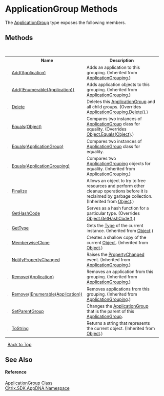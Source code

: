 # ApplicationGroup Methods
 

The <a href="2eac72dc-6d12-130d-75ef-83c92c9c4bfe">ApplicationGroup</a> type exposes the following members.


## Methods
&nbsp;<table><tr><th></th><th>Name</th><th>Description</th></tr><tr><td>![Public method](media/pubmethod.gif "Public method")</td><td><a href="391ee4e6-4717-a250-8379-d78b8396aa22">Add(Application)</a></td><td>
Adds an application to this grouping.
 (Inherited from <a href="2e571765-752e-3157-3d14-00d1c4c0f542">ApplicationGrouping</a>.)</td></tr><tr><td>![Public method](media/pubmethod.gif "Public method")</td><td><a href="5b2074a2-6ed7-c8da-8203-2e87557231d5">Add(IEnumerable(Application))</a></td><td>
Adds application objects to this grouping.
 (Inherited from <a href="2e571765-752e-3157-3d14-00d1c4c0f542">ApplicationGrouping</a>.)</td></tr><tr><td>![Public method](media/pubmethod.gif "Public method")</td><td><a href="761c3d08-888b-e7f5-b533-865c2c0b3350">Delete</a></td><td>
Deletes this <a href="2eac72dc-6d12-130d-75ef-83c92c9c4bfe">ApplicationGroup</a> and all child groups.
 (Overrides <a href="9602890c-0528-1a01-eb5f-95abfe80a47b">ApplicationGrouping.Delete()</a>.)</td></tr><tr><td>![Public method](media/pubmethod.gif "Public method")</td><td><a href="84c0cd87-b679-5d6d-f262-3631dfa8990f">Equals(Object)</a></td><td>
Compares two instances of <a href="2eac72dc-6d12-130d-75ef-83c92c9c4bfe">ApplicationGroup</a> class for equality.
 (Overrides <a href="http://msdn2.microsoft.com/en-us/library/bsc2ak47" target="_blank">Object.Equals(Object)</a>.)</td></tr><tr><td>![Public method](media/pubmethod.gif "Public method")</td><td><a href="4dcb5cc1-8fe0-d4cd-522f-17e5446b3196">Equals(ApplicationGroup)</a></td><td>
Compares two instances of <a href="2eac72dc-6d12-130d-75ef-83c92c9c4bfe">ApplicationGroup</a> class for equality.</td></tr><tr><td>![Public method](media/pubmethod.gif "Public method")</td><td><a href="b8676d98-a03b-c71a-3b07-d15aa11ded1a">Equals(ApplicationGrouping)</a></td><td>
Compares two <a href="2e571765-752e-3157-3d14-00d1c4c0f542">ApplicationGrouping</a> objects for equality.
 (Inherited from <a href="2e571765-752e-3157-3d14-00d1c4c0f542">ApplicationGrouping</a>.)</td></tr><tr><td>![Protected method](media/protmethod.gif "Protected method")</td><td><a href="http://msdn2.microsoft.com/en-us/library/4k87zsw7" target="_blank">Finalize</a></td><td>
Allows an object to try to free resources and perform other cleanup operations before it is reclaimed by garbage collection.
 (Inherited from <a href="http://msdn2.microsoft.com/en-us/library/e5kfa45b" target="_blank">Object</a>.)</td></tr><tr><td>![Public method](media/pubmethod.gif "Public method")</td><td><a href="16423aa1-13ee-1fcc-c8ea-72bbae0e9202">GetHashCode</a></td><td>
Serves as a hash function for a particular type.
 (Overrides <a href="http://msdn2.microsoft.com/en-us/library/zdee4b3y" target="_blank">Object.GetHashCode()</a>.)</td></tr><tr><td>![Public method](media/pubmethod.gif "Public method")</td><td><a href="http://msdn2.microsoft.com/en-us/library/dfwy45w9" target="_blank">GetType</a></td><td>
Gets the <a href="http://msdn2.microsoft.com/en-us/library/42892f65" target="_blank">Type</a> of the current instance.
 (Inherited from <a href="http://msdn2.microsoft.com/en-us/library/e5kfa45b" target="_blank">Object</a>.)</td></tr><tr><td>![Protected method](media/protmethod.gif "Protected method")</td><td><a href="http://msdn2.microsoft.com/en-us/library/57ctke0a" target="_blank">MemberwiseClone</a></td><td>
Creates a shallow copy of the current <a href="http://msdn2.microsoft.com/en-us/library/e5kfa45b" target="_blank">Object</a>.
 (Inherited from <a href="http://msdn2.microsoft.com/en-us/library/e5kfa45b" target="_blank">Object</a>.)</td></tr><tr><td>![Protected method](media/protmethod.gif "Protected method")</td><td><a href="bb5a4cbd-7860-d025-ca73-b9e80eba94d0">NotifyPropertyChanged</a></td><td>
Raises the <a href="aca73182-392f-a3f0-2c86-cb17d1c6f64c">PropertyChanged</a> event.
 (Inherited from <a href="2e571765-752e-3157-3d14-00d1c4c0f542">ApplicationGrouping</a>.)</td></tr><tr><td>![Public method](media/pubmethod.gif "Public method")</td><td><a href="5ac5fbef-d3d4-0a30-ba06-8c9ffdfcfb11">Remove(Application)</a></td><td>
Removes an application from this grouping.
 (Inherited from <a href="2e571765-752e-3157-3d14-00d1c4c0f542">ApplicationGrouping</a>.)</td></tr><tr><td>![Public method](media/pubmethod.gif "Public method")</td><td><a href="7c78e8e0-287c-84d4-aea2-5a3e11271657">Remove(IEnumerable(Application))</a></td><td>
Removes applications from this grouping.
 (Inherited from <a href="2e571765-752e-3157-3d14-00d1c4c0f542">ApplicationGrouping</a>.)</td></tr><tr><td>![Public method](media/pubmethod.gif "Public method")</td><td><a href="f82b63be-8772-17d1-e136-95fe7f325b70">SetParentGroup</a></td><td>
Changes the <a href="2eac72dc-6d12-130d-75ef-83c92c9c4bfe">ApplicationGroup</a> that is the parent of this <a href="2eac72dc-6d12-130d-75ef-83c92c9c4bfe">ApplicationGroup</a>.</td></tr><tr><td>![Public method](media/pubmethod.gif "Public method")</td><td><a href="http://msdn2.microsoft.com/en-us/library/7bxwbwt2" target="_blank">ToString</a></td><td>
Returns a string that represents the current object.
 (Inherited from <a href="http://msdn2.microsoft.com/en-us/library/e5kfa45b" target="_blank">Object</a>.)</td></tr></table>&nbsp;
<a href="#applicationgroup-methods">Back to Top</a>

## See Also


#### Reference
<a href="2eac72dc-6d12-130d-75ef-83c92c9c4bfe">ApplicationGroup Class</a><br /><a href="fe2d265b-410b-8b11-1eb4-a790e0b062bf">Citrix.SDK.AppDNA Namespace</a><br />